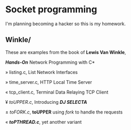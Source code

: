 # Socket programming
I'm planning becoming a hacker so this is my homework.
## Winkle/
These are examples from the book of **Lewis Van Winkle**,

***Hands-On*** Network Programming with C*

» listing.c, List Network Interfaces

» time_server.c, HTTP Local Time Server

« tcp_client.c, Terminal Data Relaying TCP Client

¥ *toUPPER.c*, Introducing ***DJ SELECTA***

± *toFORK.c*, **toUPPER** using *fork* to handle the requests

« ***toPTHREAD.c***, yet another variant
